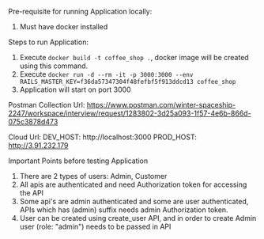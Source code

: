 Pre-requisite for running Application locally:
1. Must have docker installed

Steps to run Application:
1. Execute `docker build -t coffee_shop .`, docker image will be created using this command.
2. Execute `docker run -d --rm -it -p 3000:3000 --env RAILS_MASTER_KEY=f36da57347304f48fefbf5f913ddcd13 coffee_shop`
3. Application will start on port 3000

Postman Collection Url:
https://www.postman.com/winter-spaceship-2247/workspace/interview/request/1283802-3d25a093-1f57-4e6b-866d-075c3878d473

Cloud Url:
DEV_HOST: http://localhost:3000
PROD_HOST: http://3.91.232.179

Important Points before testing Application
1. There are 2 types of users: Admin, Customer
2. All apis are authenticated and need Authorization token for accessing the API
3. Some api's are admin authenticated and some are user authenticated, APIs which has (admin) suffix needs admin Authorization token.
4. User can be created using create_user API, and in order to create Admin user (role: "admin") needs to be passed in API



